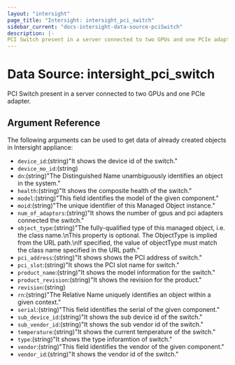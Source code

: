 ```yaml
---
layout: "intersight"
page_title: "Intersight: intersight_pci_switch"
sidebar_current: "docs-intersight-data-source-pciSwitch"
description: |-
PCI Switch present in a server connected to two GPUs and one PCIe adapter.
---
```


# Data Source: intersight_pci_switch
PCI Switch present in a server connected to two GPUs and one PCIe adapter.
## Argument Reference
The following arguments can be used to get data of already created objects in Intersight appliance:
* `device_id`:(string)"It shows the device id of the switch."
* `device_mo_id`:(string)
* `dn`:(string)"The Distinguished Name unambiguously identifies an object in the system."
* `health`:(string)"It shows the composite health of the switch."
* `model`:(string)"This field identifies the model of the given component."
* `moid`:(string)"The unique identifier of this Managed Object instance."
* `num_of_adaptors`:(string)"It shows the number of gpus and pci adapters connected the switch."
* `object_type`:(string)"The fully-qualified type of this managed object, i.e. the class name.\nThis property is optional. The ObjectType is implied from the URL path.\nIf specified, the value of objectType must match the class name specified in the URL path."
* `pci_address`:(string)"It shows shows the PCI address of switch."
* `pci_slot`:(string)"It shows the PCI slot name for switch."
* `product_name`:(string)"It shows the model information for the switch."
* `product_revision`:(string)"It shows the revision for the product."
* `revision`:(string)
* `rn`:(string)"The Relative Name uniquely identifies an object within a given context."
* `serial`:(string)"This field identifies the serial of the given component."
* `sub_device_id`:(string)"It shows the sub device id of the switch."
* `sub_vendor_id`:(string)"It shows the sub vendor id of the switch."
* `temperature`:(string)"It shows the current temperature of the switch."
* `type`:(string)"It shows the type inforamtion of switch."
* `vendor`:(string)"This field identifies the vendor of the given component."
* `vendor_id`:(string)"It shows the vendor id of the switch."
